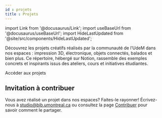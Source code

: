 ```yaml
---
id : projets
title : Projets
---
```


import Link from '@docusaurus/Link';
import useBaseUrl from '@docusaurus/useBaseUrl';
import HideLastUpdated from '@site/src/components/HideLastUpdated';

<HideLastUpdated/>

Découvrez les projets créatifs réalisés par la communauté de l’UdeM dans nos espaces : impression 3D, électronique, objets connectés, balados et bien plus. Ce répertoire, hébergé sur Notion, rassemble des exemples concrets et inspirants issus des ateliers, cours et initiatives étudiantes.

<Link to="#" className="button button--primary">
  Accéder aux projets
</Link>

## Invitation à contribuer

Vous avez réalisé un projet dans nos espaces? Faites-le rayonner! Écrivez-nous à studio@bib.umontreal.ca ou consultez la page [Contribuer](../a-propos/contribuer.md) pour savoir comment le partager.
